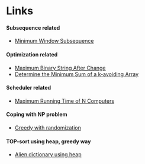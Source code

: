 

Links
======

#### Subsequence related

- [Minimum Window Subsequence](https://leetcode.com/problems/minimum-window-subsequence/)

#### Optimization related

- [Maximum Binary String After Change](https://leetcode.com/problems/maximum-binary-string-after-change/)
- [Determine the Minimum Sum of a k-avoiding Array](https://leetcode.com/contest/weekly-contest-359/problems/determine-the-minimum-sum-of-a-k-avoiding-array/)

#### Scheduler related

- [Maximum Running Time of N Computers](https://leetcode.com/problems/maximum-running-time-of-n-computers/)

#### Coping with NP problem

- [Greedy with randomization](https://leetcode.com/problems/maximum-and-sum-of-array/discuss/1766744/Python-Super-EASY-greedy-%2B-random-solution-(Just-for-fun))

#### TOP-sort using heap, greedy way

- [Alien dictionary using heap](https://leetcode.com/submissions/detail/642665423/)


